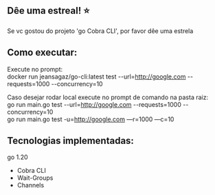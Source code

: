 ## Dêe uma estreal! :star:
Se vc gostou do projeto 'go Cobra CLI', por favor dêe uma estrela

## Como executar:
Execute no prompt:  
docker run jeansagaz/go-cli:latest test --url=http://google.com --requests=1000 --concurrency=10  

Caso desejar rodar local execute no prompt de comando na pasta raiz:  
go run main.go test --url=http://google.com --requests=1000 --concurrency=10  
go run main.go test -u=http://google.com —r=1000 —c=10  

## Tecnologias implementadas:

go 1.20
 - Cobra CLI
 - Wait-Groups
 - Channels
 